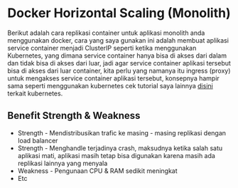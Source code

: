 # Docker Horizontal Scaling (Monolith)

Berikut adalah cara replikasi container untuk aplikasi monolith anda menggunakan docker, cara yang saya gunakan ini adalah membuat aplikasi service container menjadi ClusterIP seperti ketika menggunakan Kubernetes, yang dimana service container hanya bisa di akses dari dalam dan tidak bisa di akses dari luar, jadi agar service container aplikasi tersebut bisa di akses dari luar container, kita perlu yang namanya itu ingress (proxy) untuk mengakses service container aplikasi tersebut, konsepnya hampir sama seperti menggunakan kubernetes cek tutorial saya lainnya [disini](https://github.com/restuwahyu13/express-microservices) terkait kubernetes.

## Benefit Strength & Weakness

- Strength - Mendistribusikan trafic ke masing - masing replikasi dengan load balancer
- Strength - Menghandle terjadinya crash, maksudnya ketika salah satu aplikasi mati, aplikasi masih tetap bisa digunakan karena masih ada replikasi lainnya yang menyala
- Weakness - Pengunaan CPU & RAM sedikit meningkat
- Etc
